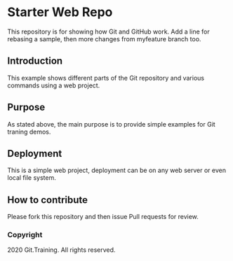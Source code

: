 # Starter Web Repo

This repository is for showing how Git and GitHub work. Add a line for rebasing a sample, then more changes from myfeature branch too.

## Introduction

This example shows different parts of the Git repository and various commands using a web project.
## Purpose

As stated above, the main purpose is to provide simple examples for Git traning demos.

## Deployment

This is a simple web project, deployment can be on any web server or even local file system.

## How to contribute

Please fork this repository and then issue Pull requests for review.

### Copyright
2020 Git.Training. All rights reserved.
